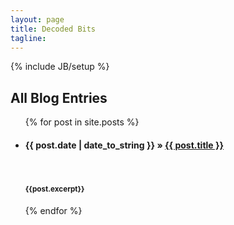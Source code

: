 ```yaml
---
layout: page
title: Decoded Bits
tagline: 
---
```

{% include JB/setup %}
    
## All Blog Entries

<ul class="posts">
  {% for post in site.posts %}
    <li><h4><span>{{ post.date | date_to_string }}</span> &raquo; <a href="{{ BASE_PATH }}{{ post.url }}">{{ post.title }}</a></h4></li><br>
    <h4><small class="text-muted">{{post.excerpt}}</small></h4>
  {% endfor %}
</ul>
